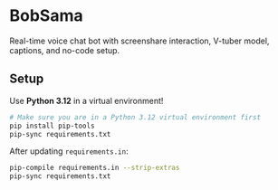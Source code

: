 # BobSama

Real-time voice chat bot with screenshare interaction, V-tuber model, captions, and no-code setup.

## Setup

Use **Python 3.12** in a virtual environment!

```sh
# Make sure you are in a Python 3.12 virtual environment first
pip install pip-tools
pip-sync requirements.txt
```

After updating `requirements.in`:

```sh
pip-compile requirements.in --strip-extras
pip-sync requirements.txt
```
